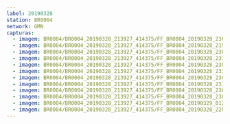 ```yaml
---
label: 20190328
station: BR0004
network: GMN
capturas:
  - imagem: BR0004/BR0004_20190328_213927_414375/FF_BR0004_20190328_230807_479_0104960.fits_maxpixel.jpg
  - imagem: BR0004/BR0004_20190328_213927_414375/FF_BR0004_20190328_215854_926_0023040.fits_maxpixel.jpg
  - imagem: BR0004/BR0004_20190328_213927_414375/FF_BR0004_20190328_230312_852_0099072.fits_maxpixel.jpg
  - imagem: BR0004/BR0004_20190328_213927_414375/FF_BR0004_20190328_231002_761_0107264.fits_maxpixel.jpg
  - imagem: BR0004/BR0004_20190328_213927_414375/FF_BR0004_20190328_230520_953_0101632.fits_maxpixel.jpg
  - imagem: BR0004/BR0004_20190328_213927_414375/FF_BR0004_20190328_233335_940_0135424.fits_maxpixel.jpg
  - imagem: BR0004/BR0004_20190328_213927_414375/FF_BR0004_20190328_230338_472_0099584.fits_maxpixel.jpg
  - imagem: BR0004/BR0004_20190328_213927_414375/FF_BR0004_20190328_231132_446_0109056.fits_maxpixel.jpg
  - imagem: BR0004/BR0004_20190328_213927_414375/FF_BR0004_20190328_230404_087_0100096.fits_maxpixel.jpg
  - imagem: BR0004/BR0004_20190328_213927_414375/FF_BR0004_20190328_230416_911_0100352.fits_maxpixel.jpg
  - imagem: BR0004/BR0004_20190328_213927_414375/FF_BR0004_20190329_012901_595_0273664.fits_maxpixel.jpg
  - imagem: BR0004/BR0004_20190328_213927_414375/FF_BR0004_20190328_220430_025_0028928.fits_maxpixel.jpg
---
```

